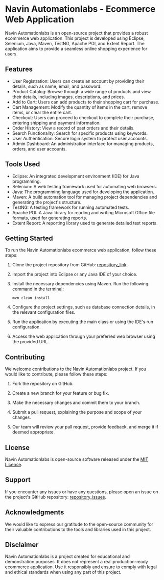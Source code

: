 # Navin Automationlabs - Ecommerce Web Application

Navin Automationlabs is an open-source project that provides a robust ecommerce web application. This project is developed using Eclipse, Selenium, Java, Maven, TestNG, Apache POI, and Extent Report. The application aims to provide a seamless online shopping experience for users.

## Features

- User Registration: Users can create an account by providing their details, such as name, email, and password.
- Product Catalog: Browse through a wide range of products and view their details, including images, descriptions, and prices.
- Add to Cart: Users can add products to their shopping cart for purchase.
- Cart Management: Modify the quantity of items in the cart, remove items, or clear the entire cart.
- Checkout: Users can proceed to checkout to complete their purchase, entering shipping and payment information.
- Order History: View a record of past orders and their details.
- Search Functionality: Search for specific products using keywords.
- User Authentication: Secure login system to protect user accounts.
- Admin Dashboard: An administration interface for managing products, orders, and user accounts.

## Tools Used

- Eclipse: An integrated development environment (IDE) for Java programming.
- Selenium: A web testing framework used for automating web browsers.
- Java: The programming language used for developing the application.
- Maven: A build automation tool for managing project dependencies and generating the project's structure.
- TestNG: A testing framework for running automated tests.
- Apache POI: A Java library for reading and writing Microsoft Office file formats, used for generating reports.
- Extent Report: A reporting library used to generate detailed test reports.

## Getting Started

To run the Navin Automationlabs ecommerce web application, follow these steps:

1. Clone the project repository from GitHub: [repository_link](https://github.com/your_username/navin-automationlabs).

2. Import the project into Eclipse or any Java IDE of your choice.

3. Install the necessary dependencies using Maven. Run the following command in the terminal:

   ```shell
   mvn clean install
   ```

4. Configure the project settings, such as database connection details, in the relevant configuration files.

5. Run the application by executing the main class or using the IDE's run configuration.

6. Access the web application through your preferred web browser using the provided URL.

## Contributing

We welcome contributions to the Navin Automationlabs project. If you would like to contribute, please follow these steps:

1. Fork the repository on GitHub.

2. Create a new branch for your feature or bug fix.

3. Make the necessary changes and commit them to your branch.

4. Submit a pull request, explaining the purpose and scope of your changes.

5. Our team will review your pull request, provide feedback, and merge it if deemed appropriate.

## License

Navin Automationlabs is open-source software released under the [MIT License](LICENSE).

## Support

If you encounter any issues or have any questions, please open an issue on the project's GitHub repository: [repository_issues](https://github.com/your_username/navin-automationlabs/issues).

## Acknowledgments

We would like to express our gratitude to the open-source community for their valuable contributions to the tools and libraries used in this project.

## Disclaimer

Navin Automationlabs is a project created for educational and demonstration purposes. It does not represent a real production-ready ecommerce application. Use it responsibly and ensure to comply with legal and ethical standards when using any part of this project.
